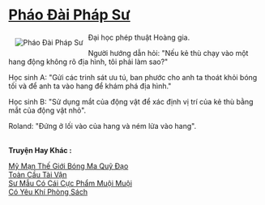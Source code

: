 <a href="https://truyentiki.com/phao-dai-phap-su.33657/" title="Pháo Đài Pháp Sư"><h1>Pháo Đài Pháp Sư</h1></a><div style="display:table"><img align="right" style="float: left; padding: 10px;" src="https://truyentiki.com/a/img/str/src/33657.jpg" alt="Pháo Đài Pháp Sư">Đại học phép thuật Hoàng gia. <p></p> Người hướng dẫn hỏi: "Nếu kẻ thù chạy vào một hang động không rõ địa hình, tôi phải làm sao?" <p></p> Học sinh A: "Gửi các trinh sát ưu tú, ban phước cho anh ta thoát khỏi bóng tối và để anh ta vào hang để khám phá địa hình." <p></p> Học sinh B: "Sử dụng mắt của động vật để xác định vị trí của kẻ thù bằng mắt của động vật nhỏ". <p></p> Roland: "Đứng ở lối vào của hang và ném lửa vào hang".</div><p><br><b>Truyện Hay Khác :</b></p><a href="https://truyentiki.com/my-man-the-gioi-bong-ma-quy-dao.33656/" alt="Mỹ Mạn Thế Giới Bóng Ma Quỹ Đạo">Mỹ Mạn Thế Giới Bóng Ma Quỹ Đạo</a><br/><a href="https://truyentiki.wordpress.com/2020/06/08/toan-cau-tai-van/" alt="Toàn Cầu Tài Vận">Toàn Cầu Tài Vận</a><br/><a href="https://medium.com/@hoangminhquan16819844/s%C6%B0-m%E1%BA%ABu-c%C3%B3-c%C3%A1i-c%E1%BB%B1c-ph%E1%BA%A9m-mu%E1%BB%99i-mu%E1%BB%99i-a839862a2427" alt="Sư Mẫu Có Cái Cực Phẩm Muội Muội">Sư Mẫu Có Cái Cực Phẩm Muội Muội</a><br/><a href="https://github.com/nownovels/top500/tree/master/truyenhay/33846/" alt="Có Yêu Khí Phòng Sách">Có Yêu Khí Phòng Sách</a><br/>
